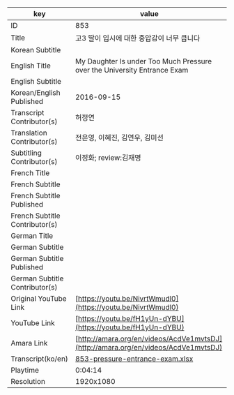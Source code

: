 |  key  |  value  |
|-------|---------|
| ID            | 853 |
| Title         | 고3 딸이 입시에 대한 중압감이 너무 큽니다 |
| Korean Subtitle |  |
| English Title | My Daughter Is under Too Much Pressure over the University Entrance Exam |
| English Subtitle |  |
| Korean/English Published     | 2016-09-15 |
| Transcript Contributor(s)   | 허정연 |
| Translation Contributor(s)   | 전은영, 이혜진, 김연우, 김미선 |
| Subtitling Contributor(s)   | 이정화; review:김재명 |
| French Title |  |
| French Subtitle |  |
| French Subtitle Published |  |
| French Subtitle Contributor(s) |  |
| German Title |  |
| German Subtitle |  |
| German Subtitle Published |  |
| German Subtitle Contributor(s) |  |
| Original YouTube Link  | [https://youtu.be/NivrtWmudl0](https://youtu.be/NivrtWmudl0) |
| YouTube Link  | [https://youtu.be/fH1yUn-dYBU](https://youtu.be/fH1yUn-dYBU) |
| Amara Link    | [http://amara.org/en/videos/AcdVe1mvtsDJ](http://amara.org/en/videos/AcdVe1mvtsDJ) |
| Transcript(ko/en) | [853-pressure-entrance-exam.xlsx](https://github.com/jungtosociety/dharma-qna/raw/master/sub/853/853-pressure-entrance-exam.xlsx) |
| Playtime | 0:04:14 |
| Resolution | 1920x1080|
